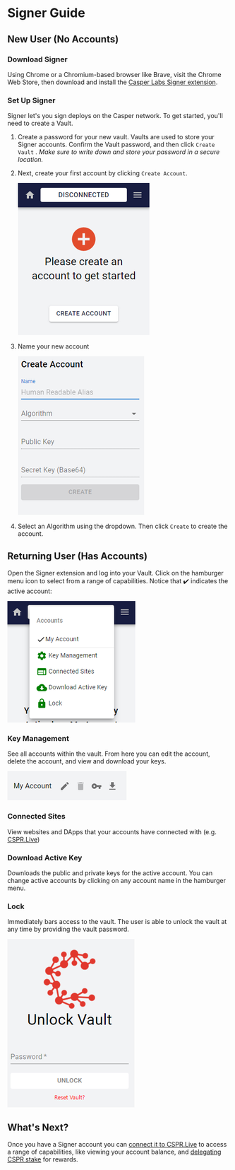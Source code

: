 # Signer Guide

## New User (No Accounts)

### Download Signer

Using Chrome or a Chromium-based browser like Brave, visit the Chrome Web Store, then download and install the [Casper Labs Signer extension](https://chrome.google.com/webstore/detail/casperlabs-signer/djhndpllfiibmcdbnmaaahkhchcoijce).

### Set Up Signer

Signer let's you sign deploys on the Casper network. To get started, you'll need to create a Vault.

1. Create a password for your new vault. Vaults are used to store your Signer accounts. Confirm the Vault password, and then click `Create Vault` . *Make sure to write down and store your password in a secure location.*
2. Next, create your first account by clicking `Create Account`.

    ![Casper Signer First Login](../../assets/SignerGuide/00-Casper-Signer-First-Login.png)

3. Name your new account

    ![Casper Signer Create Account](../../assets/SignerGuide/01-Casper-Signer-Create-Account.png)

4. Select an Algorithm using the dropdown. Then click `Create` to create the account.

## Returning User (Has Accounts)

Open the Signer extension and log into your Vault. Click on the hamburger menu icon to select from a range of capabilities. Notice that ✔️ indicates the active account:

![Casper Signer Hamburger Menu](../../assets/SignerGuide/02-Casper-Signer-Hamburger-Menu.png)

### Key Management

See all accounts within the vault. From here you can edit the account, delete the account, and view and download your keys.

![Casper Signer Key Management](../../assets/SignerGuide/03-Casper-Signer-Key-Management.png)

### Connected Sites

View websites and DApps that your accounts have connected with (e.g. [CSPR.Live](http://cspr.live))

### Download Active Key

Downloads the public and private keys for the active account. You can change active accounts by clicking on any account name in the hamburger menu. 

### Lock

Immediately bars access to the vault. The user is able to unlock the vault at any time by providing the vault password.

![Casper Signer Unlock Vault](../../assets/SignerGuide/04-Casper-Signer-Unlock-Vault.png)

## What's Next?

Once you have a Signer account you can [connect it to CSPR.Live](Connect-A-Wallet.md) to access a range of capabilities, like viewing your account balance, and [delegating CSPR stake](Delegating-CSPR-Stake.md) for rewards.

